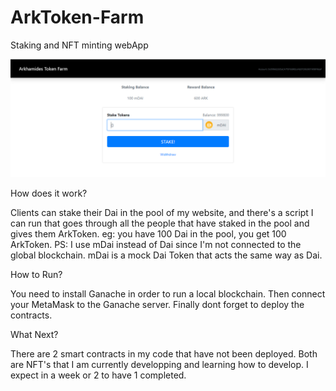 # ArkToken-Farm
Staking and NFT minting webApp

![Request_A_Quote](https://github.com/Arkhamides/ArkToken-Farm/blob/main/screenshots/Staking%20App.PNG?raw=true)


How does it work?

Clients can stake their Dai in the pool of my website, and there's a script I can run that goes through all the people that have staked in the pool and gives them ArkToken.
eg: you have 100 Dai in the pool, you get 100 ArkToken.
PS: I use mDai instead of Dai since I'm not connected to the global blockchain. mDai is a mock Dai Token that acts the same way as Dai.


How to Run?

You need to install Ganache in order to run a local blockchain.
Then connect your MetaMask to the Ganache server.
Finally dont forget to deploy the contracts.

What Next?

There are 2 smart contracts in my code that have not been deployed. Both are NFT's that I am currently developping and learning how to develop.
I expect in a week or 2 to have 1 completed.
